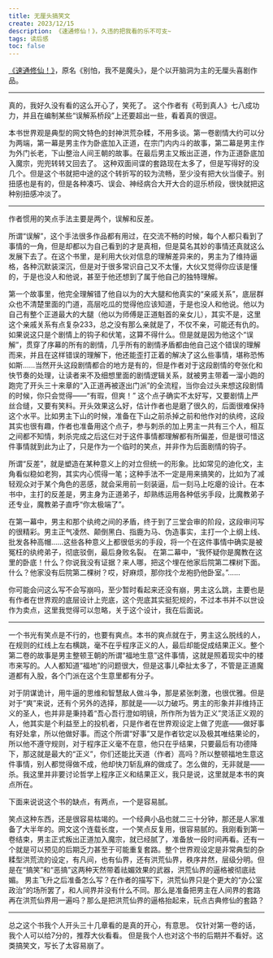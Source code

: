 ```yaml
---
title: 无厘头搞笑文
create: 2023/12/15
description: 《速通修仙！》，久违的把我看的乐不可支~
tags: 读后感
toc: false
---
```


[《速通修仙！》](https://www.qidian.com/book/1037333167/)，原名《别怕，我不是魔头》，是个以开脑洞为主的无厘头喜剧作品。

---

真的，我好久没有看的这么开心了，笑死了。
这个作者有《苟到真人》七八成功力，并且在编制某些“误解系桥段”上还要超出一些，看着真的很逗。

本书世界观是典型的网文特色的封神洪荒杂糅，不用多谈。第一卷剧情大约可以分为两端，第一幕是男主作为卧底加入正道，在宗门内内斗的故事，第二幕是男主作为外门长老，下山整治人间王朝的故事。在最后男主又叛出正道，作为正道卧底加入魔宗，兜兜转转又回去了。
这种双面间谍的套路现在太多了，但是写得好的没几个。但是这个书就把中途的这个转折写的较为流畅，至少没有把大伙当傻子。别扭感也是有的，但是各种凑巧、误会、神经病合大开大合的逗乐桥段，很快就把这种别扭感冲淡了。

---

作者惯用的笑点手法主要是两个，误解和反差。

所谓“误解”，这个手法很多作品都有用过，在交流不畅的时候，每个人都只看到了事情的一角，但是却都以为自己看到的才是真相，但是莫名其妙的事情还真就这么发展下去了。在这个书里，是利用大伙对信息的理解差异来的，男主为了维持逼格，各种沉默装深沉，但是对于很多常识自己又不太懂，大伙又觉得你应该是懂的，于是也没人和他说，甚至于他还想到了属于他自己的独特理解。

第一个故事里，他完全理解错了他自以为的大大腿和他真实的“亲戚关系”，底层群众也不清楚里面的门道，高层吃瓜的觉得他应该知道，于是也没人和他说。他以为自己有整个正道最大的大腿（他以为师傅是正道魁首的亲女儿），其实不是，这里这个亲戚关系有点复杂233，总之没有那么亲就是了，不仅不亲，可能还有仇的。如果说这只是个剧情上的钩子和伏笔，这算不得什么。但是就是因为他这个“误解”，贯穿了序幕的所有的剧情，几乎所有的剧情矛盾都由他自己这个错误的理解而来，并且在这样错误的理解下，他还能歪打正着的解决了这么些事情，堪称恐怖如斯……当然开头这段剧情都合的地方是有的，但是作者对于这段剧情的夸张化和快节奏的处理，让读者来不及细想里面的剧情逻辑关系，就被男主带着一溜小跑的跑完了开头三十来章的“入正道再被逐出门派”的全流程，当你会过头来想这段剧情的时候，你只会觉得——“有瑕，但爽！”
这个点子确实不太好写，又要剧情上严丝合缝，又要有笑料。开头效果这么好，估计作者也是磨了很久的，后面很难保持这个水平。比如男主下山的时候，准备在下山之前杀掉之前和他作对的纨绔，这段其实也很有趣，作者也准备用这个点子，参与刺杀的加上男主一共有三个人，相互之间都不知情，刺杀完成之后这仨对于这件事情都理解都有所偏差，但是很可惜这件事情就到此为止了，只是作为一个临时的笑点，并非作为后面剧情的钩子。

所谓“反差”，就是塑造在某种意义上的对立但统一的形象。比如常见的迪化文，主角看似稳如老狗，其实内心慌得一笔；这种手法不一定是用来搞笑的，比如为了减轻观众对于某个角色的恶感，就会采用前一刻装逼，后一刻马上吃瘪的设计。在本书中，主打的反差是，男主身为正道弟子，却熟练运用各种低劣手段，比魔教弟子还专业，魔教弟子直呼“你太极端了”。

在第一幕中，男主和那个纨绔之间的矛盾，终于到了三堂会审的阶段，这段审问写的很精彩。男主正气凌然、颠倒黑白、指鹿为马、伪造事实，主打一个上纲上线、批发各种高帽……这些各种意义上都很低劣的手段，将一个在这件事情中确实是被冤枉的纨绔弟子，彻底驳倒，最后身败名裂。
在第二幕中，“我怀疑你是魔教在这里的卧底！什么？你说我没有证据？来人哪，把这个埋在他家后院第二棵树下面。什么？他家没有后院第二棵树？哎，好麻烦，那你找个龙袍扔他卧室。”……

你可能会问这么写不会写崩吗，至少暂时看起来还没有崩，男主这么跳，主要也是有作者在世界观的底层设计上兜底，这个兜底其实挺犯规的，不过本书并不以世设作为卖点，这里我觉得可以忽略，关于这个设计，我在后面说。

---

一个书光有笑点是不行的，也要有爽点。本书的爽点就在于，男主这么脱线的人，在规则的红线上左右横跳，毫不在乎程序正义的人，最后却能促成结果正义。整个第二卷的故事是男主整顿王朝的所谓“福地生意”这件事情，这就是照着现实中的楼市来写的。人人都知道“福地”的问题很大，但是这事儿牵扯太多了，不管是正道魔道都有入股，各个门派在这个生意里都有分子。

对于阴谋诡计，用牛逼的思维和智慧敌人做斗争，那是紧张刺激，也很优雅。但是对于“爽”来说，还有个另外的选择，那就是——以力破巧。男主的形象并非维持正义的圣人，也并非是秉持着“吾心吾行澄如明镜，所作所为皆为正义”灵活正义观的人，他其实是个利益至上的投机者，只是作者在世界观设定上做了兜底——做好事有好处拿，所以他做好事。而这个所谓“好事”又是作者钦定以及极其唯结果论的，所以他不遵守规则，对于程序正义毫不在意，他只在乎结果，只要最后有功德降下，那这就是最大的“正义”，你们还能比天道（作者）高吗？所以整顿福地生意这件事情，别人都觉得做不成，他却快刀斩乱麻的做成了。怎么做的，无非就是——杀。我这里并非要讨论哲学上程序正义和结果正义，我只是说，这里就是本书的爽点所在。

下面来说说这个书的缺点，有两点，一个是容易腻。

笑点这种东西，还是很容易枯竭的。一个经典小品也就二三十分钟，那还是人家准备了大半年的。网文这个连载长度，一个笑点反复用，很容易腻的。我刚看到第一卷结束，男主正式叛出正道加入魔宗，就已经腻了，准备放一段时间再看。还有一个就是可以预见的后期乏力甚至于可能重复套路。整个世界观设定是非常典型的杂糅型洪荒流的设定，有凡间，也有仙界，还有洪荒仙界，秩序井然，层级分明。但是在“搞笑”和“恶搞”这两种天然带着祛媚效果的武器，洪荒仙界的逼格被彻底祛媚。
男主飞升之后准备怎么写？在作者的描写下，洪荒仙界只是个更大的“办公室政治”的场所罢了，和人间界并没有什么不同。那么是准备把男主在人间界的套路再在洪荒仙界用一遍吗？那么是把洪荒仙界的逼格抬起来，玩点古典修仙的套路？

---

总之这个书我个人开头三十几章看的是真的开心，有意思。
仅针对第一卷的话，我个人可以给7分的，推荐大伙看看。
但是我个人也对这个书的后期并不看好。这类搞笑文，写长了太容易崩了。

